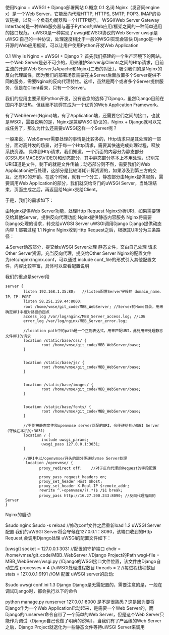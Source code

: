 使用Nginx + uWSGI + Django部署网站
0.概念
0.1 名词
Nginx（发音同engine x）是一个Web Server，它能反向代理HTTP, HTTPS, SMTP, POP3, IMAP的协议链接，以及一个负载均衡器和一个HTTP缓存。
WSGI(Web Server Gateway Interface)是一种Web服务器与基于Python的Web应用/框架之间的一种简单通用的接口规范。 uWSGI是一种实现了uwsgi和WSGI协议的Web Server
uwsgi是uWSGI自己的一种协议，处理速度相比于一般的WSGI实现会较快
Django是一种开源的Web应用框架，可以让用户使用Python开发Web Application

0.1 Why is Nginx + uWSGI + Django？
首先我们搭建的一个生产环境下的网站，一个Web Server是必不可少的，用来维护Server与Clients之间的Http请求，目前主流的开源Web Server为Apache和Nginx(二者的对比）。吸引我们的是Nginx的反向代理属性，因为我们的部署场景需要在主Server后面放置多个Server提供不同的服务，需要Nginx的反向代理特性。这样，虽然是两个或者多个Server提供服务，但是在Client看来，只有一个Server。

我们的应用主要采用Python开发，没有悬念的选择了Django，虽然Django目前在国内不是很热，但丝毫不妨碍其成为一个优秀的Web Application Framework。

有了WebServer(Nginx)端，有了Application端，还需要它们之间的接口，也就是WSGI，需要说明的是，Nginx是兼容WSGI协议的，Nginx + Django就可以完成任务了，那么为什么还需要uWSGI这样一个Server呢？

一般来说，WebServer需要处理的事情是比较多的，Http请求只是其处理的一部分，面对高并发的场景，对于每一个Http请求，需要其快速完成处理过程，释放系统资源。 具体到Http请求，我们知道，一个页面的内容分为静态部分(CSS\JS\IMAGES\VIDEO)和动态部分，其中静态部分基本上不用处理，识别完URI知道是文件，剩下的就是文件传输；动态部分则不然，需要我们的Web Application进行处理，这部分是比较消耗计算资源的，如果涉及到第三方的交互，还有IO的开销。在这个时候，就有一个分工，静态部分由Nginx提供服务，需要调用Web Application的部分，我们就交给专门的uWSGI Server，当处理结束，页面生成之后，再返回给Nginx交给Client。

于是，我们的需求如下：

由Nginx提供Web Server功能，处理Http Request
Nginx分析URI，如果需要转交给其他Server，提供反向代理功能
Nginx提供静态内容服务
Nginx将需要Django处理的请求，转交给uWGSI Server
uWSGI调用Django
Django提供动态内容
1.部署过程
1.1 Nginx
Nginx收到Http Request之后，根据其URI分为三条路径：

主Server动态部分，提交给uWSGI Server处理
静态文件，交由自己处理
请求Other Server资源，充当反向代理，提交给Other Server
Nginx的配置文件为/etc/nginx/nginx.conf，可以通过 include conf_file的形式引入其他配置文件，内容比较丰富，具体可以查看配置说明

我们的重点是server段

    server {
            listen 192.168.1.35:80;   //listen配置Server守候的 domain_name、IP、IP：PORT
            listen 58.251.159.44:8000;
            root /home/vmse/git_code/MBB_WebServer; //Server的Home目录，用来确定URI中相对路径的起点
            access_log /var/log/nginx/MBB_Server_access.log; //LOG
            error_log /var/log/nginx/MBB_Server_error.log;

            //location path中的path是一个正则表达式，用来匹配URI，此处用来处理静态文件URI的请求
            location /static/base/css/ {
                    root /home/vmse/git_code/MBB_WebServer/base;
            } 


            location /static/base/js/ {
                    root /home/vmse/git_code/MBB_WebServer/base;
            }


            location /static/base/images/ {
                    root /home/vmse/git_code/MBB_WebServer/base;
            }


            location /static/base/fonts/ {
                    root /home/vmse/git_code/MBB_WebServer/base;
            }

            //不能被静态文件和openvmse server匹配的URI，会传递给到uWSGI Server（守候在本机的:3031）
            location / {
                    include uwsgi_params;
                    uwsgi_pass 127.0.0.1:3031;
            }

            //URI中以/openvmse/开头的部分传递给vmse Server处理
             location /openvmse/ {
                   proxy_redirect off;    //对于反向代理的Request的字段配置

                   proxy_pass_request_headers on;
                   proxy_set_header Host $host;
                   proxy_set_header X-Real-IP $remote_addr;
                   rewrite ^.+openvmse/?(.*)$ /$1 break;
                   proxy_pass http://16.27.200.243:8090; //反向代理指向的Server 
    }
Nginx的启动

$sudo nginx 
$sudo -s reload //修改conf文件之后重新load
1.2 uWSGI Server配置
我们的uWSGI Server将会守候在127.0.0.1：8090，该端口收到的Http Request,会调用Django处理 uWSGI的配置文件如下：

[uwsgi]
socket = 127.0.0.1:3031 //配置的守护端口
chdir = /home/vmse/git_code/MBB_WebServer  //Django Project的Path
wsgi-file = MBB_WebServer/wsgi.py  //Django的WSGI接口文件位置，该文件由Django自动生成
processes = 4  //uWSGI处理进程数目
threads = 2   //每进程线程数目
stats = 127.0.0.1:9191  //OM 配置
uWSGI server的启动:

$sudo uwsgi conf.ini
1.3 Django
Django是无需配置的，需要注意的是，一般在调试Django时，都会执行以下的命令

python manage.py runserver 127.0.0.1:8000
是不是很熟悉？这是因为要将Django作为一个Web Application启动起来，是需要一个Web Server的，而Django的runserver命令自带了一个简单的Web Server，但是这个Web Server只能作为调试（Django自己也做了明确的说明），当我们有了产品级的Web Server之后，Django Project就退化为一些静态文件等待uWSGI Server来调用
